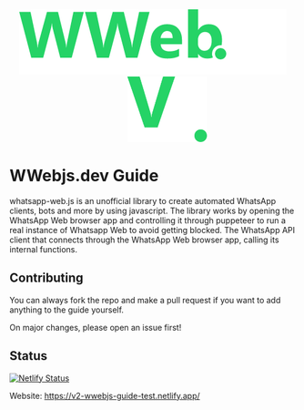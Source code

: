 <div align="center">
	<img src="src/images/light/banner_green_small.png" title="wwebjs.dev Guide" alt="wwebjs.dev Guide"/>
	<img src="src/images/light/banner_green_v2.png" title="wwebjs.dev v2" alt="wwebjs.dev v2" style="margin-left: 50px; height: 115px;"/>
</div>

# WWebjs.dev Guide

whatsapp-web.js is an unofficial library to create automated WhatsApp clients, bots and more by using javascript. The library works by opening the WhatsApp Web browser app and controlling it through puppeteer to run a real instance of Whatsapp Web to avoid getting blocked. The WhatsApp API client that connects through the WhatsApp Web browser app, calling its internal functions.

## Contributing

You can always fork the repo and make a pull request if you want to add anything to the guide yourself.

On major changes, please open an issue first!

## Status

[![Netlify Status](https://api.netlify.com/api/v1/badges/4e403258-ba36-4233-aa30-ff6224ca3af4/deploy-status)](https://app.netlify.com/sites/elaborate-hotteok-0edd53/deploys)

Website: https://v2-wwebjs-guide-test.netlify.app/
